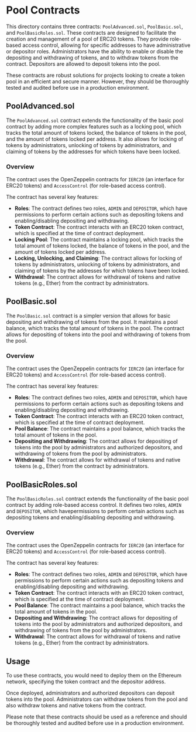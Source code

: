 # Pool Contracts

This directory contains three contracts: `PoolAdvanced.sol`, `PoolBasic.sol`, and `PoolBasicRoles.sol`. These contracts are designed to facilitate the creation and management of a pool of ERC20 tokens. They provide role-based access control, allowing for specific addresses to have administrative or depositor roles. Administrators have the ability to enable or disable the depositing and withdrawing of tokens, and to withdraw tokens from the contract. Depositors are allowed to deposit tokens into the pool.

These contracts are robust solutions for projects looking to create a token pool in an efficient and secure manner. However, they should be thoroughly tested and audited before use in a production environment.

## PoolAdvanced.sol

The `PoolAdvanced.sol` contract extends the functionality of the basic pool contract by adding more complex features such as a locking pool, which tracks the total amount of tokens locked, the balance of tokens in the pool, and the amount of tokens locked per address. It also allows for locking of tokens by administrators, unlocking of tokens by administrators, and claiming of tokens by the addresses for which tokens have been locked.

### Overview

The contract uses the OpenZeppelin contracts for `IERC20` (an interface for ERC20 tokens) and `AccessControl` (for role-based access control).

The contract has several key features:

- **Roles**: The contract defines two roles, `ADMIN` and `DEPOSITOR`, which have permissions to perform certain actions such as depositing tokens and enabling/disabling depositing and withdrawing.
- **Token Contract**: The contract interacts with an ERC20 token contract, which is specified at the time of contract deployment.
- **Locking Pool**: The contract maintains a locking pool, which tracks the total amount of tokens locked, the balance of tokens in the pool, and the amount of tokens locked per address.
- **Locking, Unlocking, and Claiming**: The contract allows for locking of tokens by administrators, unlocking of tokens by administrators, and claiming of tokens by the addresses for which tokens have been locked.
- **Withdrawal**: The contract allows for withdrawal of tokens and native tokens (e.g., Ether) from the contract by administrators.

## PoolBasic.sol

The `PoolBasic.sol` contract is a simpler version that allows for basic depositing and withdrawing of tokens from the pool. It maintains a pool balance, which tracks the total amount of tokens in the pool. The contract allows for depositing of tokens into the pool and withdrawing of tokens from the pool.

### Overview

The contract uses the OpenZeppelin contracts for `IERC20` (an interface for ERC20 tokens) and `AccessControl` (for role-based access control).

The contract has several key features:

- **Roles**: The contract defines two roles, `ADMIN` and `DEPOSITOR`, which have permissions to perform certain actions such as depositing tokens and enabling/disabling depositing and withdrawing.
- **Token Contract**: The contract interacts with an ERC20 token contract, which is specified at the time of contract deployment.
- **Pool Balance**: The contract maintains a pool balance, which tracks the total amount of tokens in the pool.
- **Depositing and Withdrawing**: The contract allows for depositing of tokens into the pool by administrators and authorized depositors, and withdrawing of tokens from the pool by administrators.
- **Withdrawal**: The contract allows for withdrawal of tokens and native tokens (e.g., Ether) from the contract by administrators.

## PoolBasicRoles.sol

The `PoolBasicRoles.sol` contract extends the functionality of the basic pool contract by adding role-based access control. It defines two roles, `ADMIN` and `DEPOSITOR`, which havepermissions to perform certain actions such as depositing tokens and enabling/disabling depositing and withdrawing.

### Overview

The contract uses the OpenZeppelin contracts for `IERC20` (an interface for ERC20 tokens) and `AccessControl` (for role-based access control).

The contract has several key features:

- **Roles**: The contract defines two roles, `ADMIN` and `DEPOSITOR`, which have permissions to perform certain actions such as depositing tokens and enabling/disabling depositing and withdrawing.
- **Token Contract**: The contract interacts with an ERC20 token contract, which is specified at the time of contract deployment.
- **Pool Balance**: The contract maintains a pool balance, which tracks the total amount of tokens in the pool.
- **Depositing and Withdrawing**: The contract allows for depositing of tokens into the pool by administrators and authorized depositors, and withdrawing of tokens from the pool by administrators.
- **Withdrawal**: The contract allows for withdrawal of tokens and native tokens (e.g., Ether) from the contract by administrators.

## Usage

To use these contracts, you would need to deploy them on the Ethereum network, specifying the token contract and the depositor address.

Once deployed, administrators and authorized depositors can deposit tokens into the pool. Administrators can withdraw tokens from the pool and also withdraw tokens and native tokens from the contract.

Please note that these contracts should be used as a reference and should be thoroughly tested and audited before use in a production environment.
